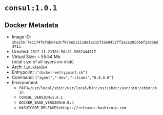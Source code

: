 # `consul:1.0.1`

## Docker Metadata

- Image ID: `sha256:7ec174f6fab84a3cf976e532118e1ac15f16e0452ff2e2e285db6f2a03ad471a`
- Created: `2017-11-21T01:50:31.506744431Z`
- Virtual Size: ~ 55.54 Mb  
  (total size of all layers on-disk)
- Arch: `linux`/`amd64`
- Entrypoint: `["docker-entrypoint.sh"]`
- Command: `["agent","-dev","-client","0.0.0.0"]`
- Environment:
  - `PATH=/usr/local/sbin:/usr/local/bin:/usr/sbin:/usr/bin:/sbin:/bin`
  - `CONSUL_VERSION=1.0.1`
  - `DOCKER_BASE_VERSION=0.0.4`
  - `HASHICORP_RELEASES=https://releases.hashicorp.com`
